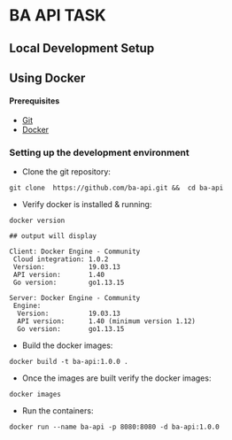 # BA API TASK


## Local Development Setup

## Using Docker

#### Prerequisites

  * [Git](https://git-scm.com/downloads)
  * [Docker](https://docs.docker.com/get-docker/)


### Setting up the development environment

* Clone the git repository:

```
git clone  https://github.com/ba-api.git &&  cd ba-api
```


* Verify docker is installed & running:

```
docker version

## output will display

Client: Docker Engine - Community
 Cloud integration: 1.0.2
 Version:           19.03.13
 API version:       1.40
 Go version:        go1.13.15

Server: Docker Engine - Community
 Engine:
  Version:          19.03.13
  API version:      1.40 (minimum version 1.12)
  Go version:       go1.13.15
```


* Build the docker images:

```
docker build -t ba-api:1.0.0 .
```

* Once the images are built verify the docker images:

```
docker images
```

* Run the containers:

```
docker run --name ba-api -p 8080:8080 -d ba-api:1.0.0

```

